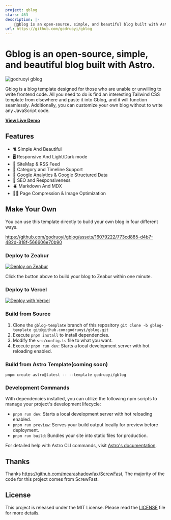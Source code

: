 ```yaml
---
project: gblog
stars: 463
description: |-
    🎈gblog is an open-source, simple, and beautiful blog built with Astro
url: https://github.com/godruoyi/gblog
---
```


# Gblog is an open-source, simple, and beautiful blog built with Astro.

![godruoyi gblog](https://images.godruoyi.com/logos/gblog-1.png)

Gblog is a blog template designed for those who are unable or unwilling to write frontend code. All you need to do is find an interesting Tailwind CSS template from elsewhere and paste it into Gblog, and it will function seamlessly. Additionally, you can customize your own blog without to write any JavaScript code.

**[View Live Demo](https://godruoyi.com)**

## Features

- 🐈 Simple And Beautiful
- 🖥️️ Responsive And Light/Dark mode
- 🐛 SiteMap & RSS Feed
- 🐝 Category and Timeline Support
- 🍋 Google Analytics & Google Structured Data
- 🐜 SEO and Responsiveness
- 🪲 Markdown And MDX
- 🏂🏾 Page Compression & Image Optimization

## Make Your Own

You can use this template directly to build your own blog in four different ways.

https://github.com/godruoyi/gblog/assets/16079222/773cd885-d4b7-482d-818f-566606e70b90

### Deploy to Zeabur

[![Deploy on Zeabur](https://zeabur.com/button.svg)](https://zeabur.com/templates/6FMSVU)

Click the button above to build your blog to Zeabur within one minute.

### Deploy to Vercel

[![Deploy with Vercel](https://vercel.com/button)](https://vercel.com/new/clone?repository-url=https%3A%2F%2Fgithub.com%2Fgodruoyi%2Fgblog%2Ftree%2Fgblog-template&project-name=gblog&repository-name=my-gblog&demo-title=%E8%BF%9E%E6%B3%A2%E7%9A%84%E9%97%B2%E8%B0%88%E6%9D%82%E9%B1%BC&demo-description=Godruoyi's%20private%20blog&demo-url=https%3A%2F%2Fgodruoyi.com)

### Build from Source

1. Clone the `gblog-template` branch of this repository `git clone -b gblog-template git@github.com:godruoyi/gblog.git`
2. Execute `pnpm install` to install dependencies.
3. Modify the `src/config.ts` file to what you want.
4. Execute `pnpm run dev`: Starts a local development server with hot reloading enabled.

### Build from Astro Template(coming soon)

```
pnpm create astro@latest -- --template godruoyi/gblog
```

### Development Commands

With dependencies installed, you can utilize the following npm scripts to manage your project's development lifecycle:

- `pnpm run dev`: Starts a local development server with hot reloading enabled.
- `pnpm run preview`: Serves your build output locally for preview before deployment.
- `pnpm run build`: Bundles your site into static files for production.

For detailed help with Astro CLI commands, visit [Astro's documentation](https://docs.astro.build/en/reference/cli-reference/).

## Thanks 

Thanks https://github.com/mearashadowfax/ScrewFast, The majority of the code for this project comes from ScrewFast.

## License

This project is released under the MIT License. Please read the [LICENSE](https://github.com/godruoyi/gblog/blob/astro/LICENSE) file for more details.

